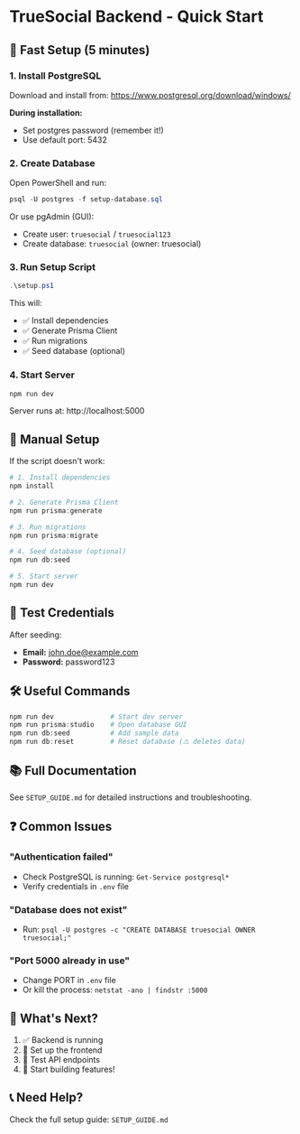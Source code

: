 # TrueSocial Backend - Quick Start

## 🚀 Fast Setup (5 minutes)

### 1. Install PostgreSQL
Download and install from: https://www.postgresql.org/download/windows/

**During installation:**
- Set postgres password (remember it!)
- Use default port: 5432

### 2. Create Database
Open PowerShell and run:
```powershell
psql -U postgres -f setup-database.sql
```

Or use pgAdmin (GUI):
- Create user: `truesocial` / `truesocial123`
- Create database: `truesocial` (owner: truesocial)

### 3. Run Setup Script
```powershell
.\setup.ps1
```

This will:
- ✅ Install dependencies
- ✅ Generate Prisma Client
- ✅ Run migrations
- ✅ Seed database (optional)

### 4. Start Server
```powershell
npm run dev
```

Server runs at: http://localhost:5000

## 📝 Manual Setup

If the script doesn't work:

```powershell
# 1. Install dependencies
npm install

# 2. Generate Prisma Client
npm run prisma:generate

# 3. Run migrations
npm run prisma:migrate

# 4. Seed database (optional)
npm run db:seed

# 5. Start server
npm run dev
```

## 🔑 Test Credentials

After seeding:
- **Email:** john.doe@example.com
- **Password:** password123

## 🛠️ Useful Commands

```powershell
npm run dev              # Start dev server
npm run prisma:studio    # Open database GUI
npm run db:seed          # Add sample data
npm run db:reset         # Reset database (⚠️ deletes data)
```

## 📚 Full Documentation

See `SETUP_GUIDE.md` for detailed instructions and troubleshooting.

## ❓ Common Issues

### "Authentication failed"
- Check PostgreSQL is running: `Get-Service postgresql*`
- Verify credentials in `.env` file

### "Database does not exist"
- Run: `psql -U postgres -c "CREATE DATABASE truesocial OWNER truesocial;"`

### "Port 5000 already in use"
- Change PORT in `.env` file
- Or kill the process: `netstat -ano | findstr :5000`

## 🎯 What's Next?

1. ✅ Backend is running
2. 📱 Set up the frontend
3. 🧪 Test API endpoints
4. 🚀 Start building features!

## 📞 Need Help?

Check the full setup guide: `SETUP_GUIDE.md`